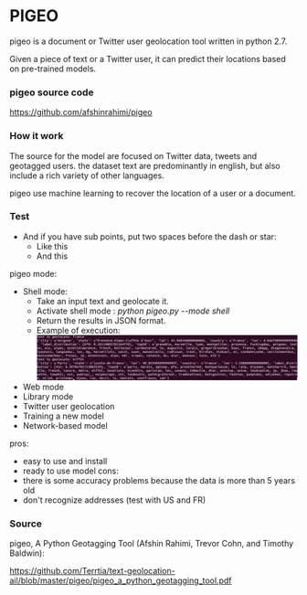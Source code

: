 # PIGEO

pigeo is a document or Twitter user geolocation tool written in python 2.7.

Given a piece of text or a Twitter user, it can predict their locations based on pre-trained models.

### pigeo source code

https://github.com/afshinrahimi/pigeo

### How it work

The source for the model are focused on Twitter data, tweets and geotagged users.
the dataset text are predominantly in english, but also include a rich variety of other languages.

pigeo use machine learning to recover the location of a user or a document.

### Test


- And if you have sub points, put two spaces before the dash or star:
  - Like this
  - And this

pigeo mode: 
- Shell mode:
  - Take an input text and geolocate it.
  - Activate shell mode : *python pigeo.py --mode shell*
  - Return the results in JSON format.
  - Example of execution:
  ![Image of pigeo, shell mode,exemple of execution](https://github.com/Terrtia/text-geolocation-ail/blob/master/pigeo/pigeo-test_shell_mode.png)
- Web mode
- Library mode
- Twitter user geolocation
- Training a new model
- Network-based model

pros:
- easy to use and install
- ready to use model
cons:
- there is some accuracy problems because the data is more than 5 years old
- don't recognize addresses (test with US and FR)


### Source

pigeo, A Python Geotagging Tool (Afshin Rahimi, Trevor Cohn, and Timothy Baldwin):

https://github.com/Terrtia/text-geolocation-ail/blob/master/pigeo/pigeo_a_python_geotagging_tool.pdf



